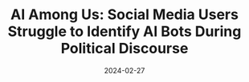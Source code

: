 ---
title: "AI Among Us: Social Media Users Struggle to Identify AI Bots During Political Discourse"
date: 2024-02-27
venue: "Notre Dame News"
link: "https://news.nd.edu/news/ai-among-us-social-media-users-struggle-to-identify-ai-bots-during-political-discourse/"
collection: media
permalink: /media/ai-among-us
--- 